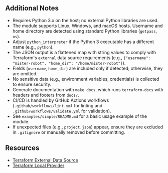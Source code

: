 ## Additional Notes

- Requires Python 3.x on the host; no external Python libraries are used.
- The module supports Linux, Windows, and macOS hosts. Username and home directory are detected using standard Python libraries (`getpass`, `os`).
- Adjust `python_interpreter` if the Python 3 executable has a different name (e.g., `python`).
- The JSON output is a flattened map with string values to comply with Terraform's `external` data source requirements (e.g., `{"username": "mister-robot", "home_dir": "/home/mister-robot"}`).
- Fields (`username`, `home_dir`) are included only if detected; otherwise, they are omitted.
- No sensitive data (e.g., environment variables, credentials) is collected to ensure security.
- Generate documentation with `make docs`, which runs `terraform-docs` with headers and footers from `docs/`.
- CI/CD is handled by GitHub Actions workflows (`.github/workflows/lint.yml` for linting and `.github/workflows/validate.yml` for validation).
- See `examples/simple/README.md` for a basic usage example of the module.
- If unexpected files (e.g., `project.json`) appear, ensure they are excluded in `.gitignore` or manually removed before committing.

## Resources
- [Terraform External Data Source](https://registry.terraform.io/providers/hashicorp/external/latest/docs/data-sources/external)
- [Terraform Local Provider](https://registry.terraform.io/providers/hashicorp/local/latest/docs)
